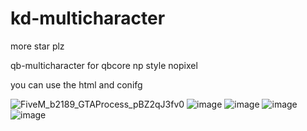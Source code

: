 # kd-multicharacter

more star plz

qb-multicharacter for qbcore np style nopixel

you can use the html and conifg

![FiveM_b2189_GTAProcess_pBZ2qJ3fv0](https://user-images.githubusercontent.com/89742984/183249967-40c8f491-2c6e-43b9-b393-13266a758448.png)
![image](https://user-images.githubusercontent.com/89742984/183250183-cded3202-af92-48b8-a3fd-fdb9bbcdcda4.png)
![image](https://user-images.githubusercontent.com/89742984/183250188-9624bdea-7421-4af2-897d-aa2fea05adb4.png)
![image](https://user-images.githubusercontent.com/89742984/183250198-f50929a9-222d-4446-a306-1931f0200722.png)
![image](https://user-images.githubusercontent.com/89742984/183250204-4357652f-328d-497d-a2b2-87f369d8df5a.png)
